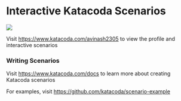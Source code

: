 # Interactive Katacoda Scenarios

[![](http://shields.katacoda.com/katacoda/avinash2305/count.svg)](https://www.katacoda.com/avinash2305 "Get your profile on Katacoda.com")

Visit https://www.katacoda.com/avinash2305 to view the profile and interactive scenarios

### Writing Scenarios
Visit https://www.katacoda.com/docs to learn more about creating Katacoda scenarios

For examples, visit https://github.com/katacoda/scenario-example
